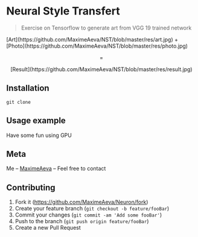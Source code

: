 # Neural Style Transfert
> Exercise on Tensorflow to generate art from VGG 19 trained network
<p align="left">
[Art](https://github.com/MaximeAeva/NST/blob/master/res/art.jpg)
+
[Photo](https://github.com/MaximeAeva/NST/blob/master/res/photo.jpg)
</p>
<p align="center">
=
</p>
<p align="center">
[Result](https://github.com/MaximeAeva/NST/blob/master/res/result.jpg)
</p>

## Installation

```console
git clone
```

## Usage example

Have some fun using GPU

## Meta

Me – [MaximeAeva](https://github.com/MaximeAeva) – Feel free to contact

## Contributing

1. Fork it (<https://github.com/MaximeAeva/Neuron/fork>)
2. Create your feature branch (`git checkout -b feature/fooBar`)
3. Commit your changes (`git commit -am 'Add some fooBar'`)
4. Push to the branch (`git push origin feature/fooBar`)
5. Create a new Pull Request
